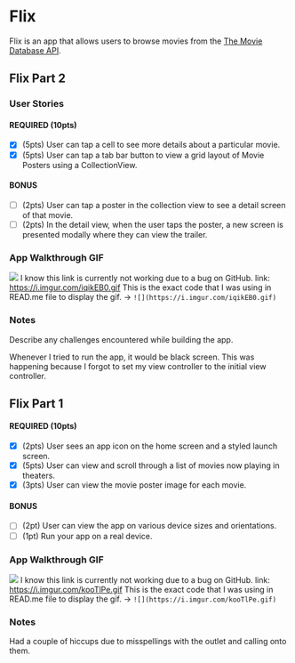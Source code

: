 # Flix

Flix is an app that allows users to browse movies from the [The Movie Database API](http://docs.themoviedb.apiary.io/#).

## Flix Part 2

### User Stories

#### REQUIRED (10pts)
- [x] (5pts) User can tap a cell to see more details about a particular movie.
- [x] (5pts) User can tap a tab bar button to view a grid layout of Movie Posters using a CollectionView.

#### BONUS
- [ ] (2pts) User can tap a poster in the collection view to see a detail screen of that movie.
- [ ] (2pts) In the detail view, when the user taps the poster, a new screen is presented modally where they can view the trailer.

### App Walkthrough GIF
![](https://i.imgur.com/iqikEB0.gif)
I know this link is currently not working due to a bug on GitHub.
link: https://i.imgur.com/iqikEB0.gif 
This is the exact code that I was using in READ.me file to display the gif.
-> `![](https://i.imgur.com/iqikEB0.gif)`

### Notes
Describe any challenges encountered while building the app.

Whenever I tried to run the app, it would be black screen. This was happening because I forgot to set my view controller to the initial view controller.

## Flix Part 1

#### REQUIRED (10pts)
- [x] (2pts) User sees an app icon on the home screen and a styled launch screen.
- [x] (5pts) User can view and scroll through a list of movies now playing in theaters.
- [x] (3pts) User can view the movie poster image for each movie.

#### BONUS
- [ ] (2pt) User can view the app on various device sizes and orientations.
- [ ] (1pt) Run your app on a real device.

### App Walkthrough GIF
![](https://i.imgur.com/Rlx9ZnW.gif)
I know this link is currently not working due to a bug on GitHub.
link: https://i.imgur.com/kooTlPe.gif
This is the exact code that I was using in READ.me file to display the gif.
-> `![](https://i.imgur.com/kooTlPe.gif)`

### Notes
Had a couple of hiccups due to misspellings with the outlet and calling onto them.
